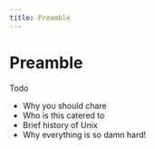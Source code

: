 ```yaml
---
title: Preamble
---
```


Preamble
========

Todo

 * Why you should chare
 * Who is this catered to
 * Brief history of Unix
 * Why everything is so damn hard!

